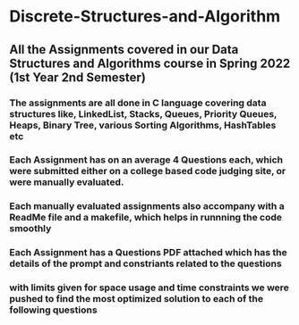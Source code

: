 # Discrete-Structures-and-Algorithm

## All the Assignments covered in our Data Structures and Algorithms course in Spring 2022 (1st Year 2nd Semester)

### The assignments are all done in C language covering data structures like, LinkedList, Stacks, Queues, Priority Queues, Heaps, Binary Tree, various Sorting Algorithms, HashTables etc

### Each Assignment has on an average 4 Questions each, which were submitted either on a college based code judging site, or were manually evaluated.
### Each manually evaluated assignments also accompany with a ReadMe file and a makefile, which helps in runnning the code smoothly

### Each Assignment has a Questions PDF attached which has the details of the prompt and constriants related to the questions
### with limits given for space usage and time constraints we were pushed to find the most optimized solution to each of the following questions
